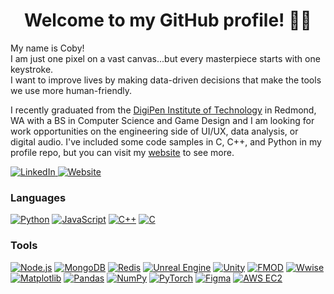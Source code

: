 <h1 align="center">Welcome to my GitHub profile! 👋🤖</h1>
<p>
    My name is Coby!<br>
    I am just one pixel on a vast canvas...but every masterpiece starts with one keystroke.<br>
    I want to improve lives by making data-driven decisions that make the tools we use more human-friendly.<br>
</p>
<p>
    I recently graduated from the <a href="https://www.digipen.edu/">DigiPen Institute of Technology</a> in Redmond, WA with a BS in Computer Science and Game Design and I am looking for work opportunities on the engineering side of UI/UX, data analysis, or digital audio.
    I've included some code samples in C, C++, and Python in my profile repo, but you can visit my <a href="http://cobycolson.com">website</a> to see more.
</p>
<p>
    <a href="https://www.linkedin.com/in/cocolson">
        <img src="https://img.shields.io/badge/LinkedIn-blue?style=flat-square&logo=linkedin" alt="LinkedIn">
    </a>
    <a href="https://cobycolson.com">
        <img src="https://img.shields.io/badge/Website-blue?style=flat-square&logo=web" alt="Website">
    </a>
</p>
    
### Languages
[![Python](https://img.shields.io/badge/python-black?style=for-the-badge&logo=python)](https://github.com/cocolson)
[![JavaScript](https://img.shields.io/badge/javascript-black?style=for-the-badge&logo=javascript)](https://github.com/cocolson)
[![C++](https://img.shields.io/badge/c++-black?style=for-the-badge&logo=cplusplus)](https://github.com/cocolson)
[![C](https://img.shields.io/badge/c-black?style=for-the-badge&logo=c)](https://github.com/cocolson)

### Tools
[![Node.js](https://img.shields.io/badge/Node.js-black?style=for-the-badge&logo=node.js)](https://github.com/cocolson)
[![MongoDB](https://img.shields.io/badge/MongoDB-black?style=for-the-badge&logo=mongodb)](https://github.com/cocolson)
[![Redis](https://img.shields.io/badge/Redis-black?style=for-the-badge&logo=redis)](https://github.com/cocolson)
[![Unreal Engine](https://img.shields.io/badge/Unreal%20Engine-black?style=for-the-badge&logo=unrealengine)](https://github.com/cocolson)
[![Unity](https://img.shields.io/badge/Unity-black?style=for-the-badge&logo=unity)](https://github.com/cocolson)
[![FMOD](https://img.shields.io/badge/FMOD-black?style=for-the-badge&logo=fmod)](https://github.com/cocolson)
[![Wwise](https://img.shields.io/badge/Wwise-black?style=for-the-badge&logo=wwise)](https://github.com/cocolson)
[![Matplotlib](https://img.shields.io/badge/Matplotlib-black?style=for-the-badge&logo=matplotlib)](https://github.com/cocolson)
[![Pandas](https://img.shields.io/badge/Pandas-black?style=for-the-badge&logo=pandas)](https://github.com/cocolson)
[![NumPy](https://img.shields.io/badge/NumPy-black?style=for-the-badge&logo=numpy)](https://github.com/cocolson)
[![PyTorch](https://img.shields.io/badge/PyTorch-black?style=for-the-badge&logo=pytorch)](https://github.com/cocolson)
[![Figma](https://img.shields.io/badge/Figma-black?style=for-the-badge&logo=figma)](https://github.com/cocolson)
[![AWS EC2](https://img.shields.io/badge/AWS%20EC2-black?style=for-the-badge&logo=amazonaws)](https://github.com/cocolson)
